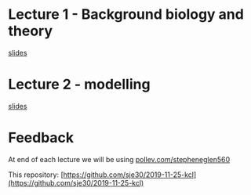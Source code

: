 
# Lecture 1 - Background biology and theory

[slides](biol2.pdf)

# Lecture 2 - modelling

[slides](maps.pdf)

# Feedback

At end of each lecture we will be using [pollev.com/stepheneglen560](pollev.com/stepheneglen560)


This repository: [https://github.com/sje30/2019-11-25-kcl](https://github.com/sje30/2019-11-25-kcl)
